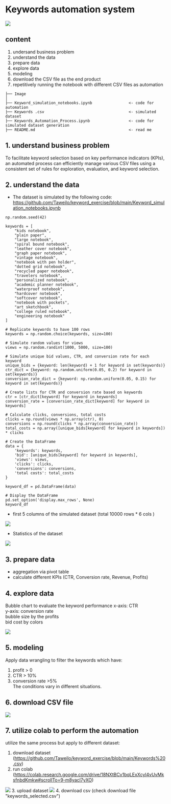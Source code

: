 # Keywords automation system 
<img src="https://nghenghiep.vieclam24h.vn/wp-content/uploads/2023/05/keyword-la-gi-1.jpg" >

## content
1. undersand business problem
2. understand the data
3. prepare data
4. explore data
5. modeling
6. download the CSV file as the end product
7. repetitively running the notebook with different CSV files as automation
   
```
├── Image                       
│
├── Keyword_simulation_notebooks.ipynb                <- code for automation
├── Keywords .csv                                     <- simulated dataset
├── Keywords_Automation_Process.ipynb                 <- code for simulated dataset generation
├── README.md                                         <- read me
```

## 1. understand business problem
To facilitate keyword selection based on key performance indicators (KPIs), an automated process can efficiently manage various CSV files using a consistent set of rules for exploration, evaluation, and keyword selection.

## 2. understand the data
- The dataset is simulated by the following code:
  https://github.com/Taweilo/keyword_exercise/blob/main/Keyword_simulation_notebooks.ipynb

```
np.random.seed(42)

keywords = [
    "kids notebook",
    "plain paper",
    "large notebook",
    "spiral bound notebook",
    "leather cover notebook",
    "graph paper notebook",
    "vintage notebook",
    "notebook with pen holder",
    "dotted grid notebook",
    "recycled paper notebook",
    "travelers notebook",
    "personalized notebook",
    "academic planner notebook",
    "waterproof notebook",
    "hardcover notebook",
    "softcover notebook",
    "notebook with pockets",
    "art sketchbook",
    "college ruled notebook",
    "engineering notebook"
]

# Replicate keywords to have 100 rows
keywords = np.random.choice(keywords, size=100)

# Simulate random values for views
views = np.random.randint(1000, 5000, size=100)

# Simulate unique bid values, CTR, and conversion rate for each keyword
unique_bids = {keyword: len(keyword) + 1 for keyword in set(keywords)}
ctr_dict = {keyword: np.random.uniform(0.05, 0.2) for keyword in set(keywords)}
conversion_rate_dict = {keyword: np.random.uniform(0.05, 0.15) for keyword in set(keywords)}

# Create lists for CTR and conversion rate based on keywords
ctr = [ctr_dict[keyword] for keyword in keywords]
conversion_rate = [conversion_rate_dict[keyword] for keyword in keywords]

# Calculate clicks, conversions, total costs
clicks = np.round(views * np.array(ctr), 0)
conversions = np.round(clicks * np.array(conversion_rate))
total_costs = np.array([unique_bids[keyword] for keyword in keywords]) * clicks

# Create the DataFrame
data = {
    'keywords': keywords,
    'bid': [unique_bids[keyword] for keyword in keywords],
    'views': views,
    'clicks': clicks,
    'conversions': conversions,
    'total costs': total_costs
}

keyword_df = pd.DataFrame(data)

# Display the DataFrame
pd.set_option('display.max_rows', None)
keyword_df
```
- first 5 columns of the simulated dataset (total 10000 rows * 6 cols )
<img src="https://github.com/Taweilo/keyword_exercise/blob/main/Image/image%201.jpg" >

- Statistics of the dataset 
<img src="https://github.com/Taweilo/keyword_exercise/blob/main/Image/image%202.jpg">

## 3. prepare data
- aggregation via pivot table
- calculate different KPIs (CTR, Conversion rate, Revenue, Profits)

## 4. explore data
Bubble chart to evaluate the keyword performance 
x-axis: CTR <br>
y-axis: conversion rate <br>
bubble size by the profits <br>
bid cost by colors

<img src="https://github.com/Taweilo/keyword_exercise/blob/main/Image/image%203.png">

## 5. modeling 
Apply data wrangling to filter the keywords which have:
1. profit > 0
2. CTR > 10%
3. conversion rate >5% <br>
The conditions vary in different situations.

## 6. download CSV file
<img src="https://github.com/Taweilo/keyword_exercise/blob/main/Image/image%204.jpg" >

## 7. utilize colab to perform the automation 
utilize the same process but apply to different dataset:
1. download dataset (https://github.com/Taweilo/keyword_exercise/blob/main/Keywords%20.csv)
2. run colab (https://colab.research.google.com/drive/18NXtBCv1bqLExXcyl4vUvMksfnbdKmkw#scrollTo=9-m8yacl7yXO)
<img src="https://github.com/Taweilo/keyword_exercise/blob/main/Image/image%205.jpg" >
3. upload dataset
<img src="https://github.com/Taweilo/keyword_exercise/blob/main/Image/image%206.jpg" >
4. download csv (check download file "keywords_selected.csv")

